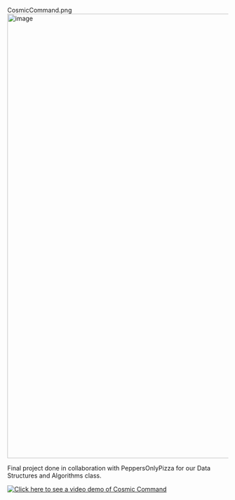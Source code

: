 CosmicCommand.png<img width="1014" alt="image" src="https://user-images.githubusercontent.com/87875153/229626192-e7fc6825-53fa-47e7-9e38-15e0ff0e1e44.png">



Final project done in collaboration with PeppersOnlyPizza for our Data Structures and Algorithms class.


[![Click here to see a video demo of Cosmic Command](http://img.youtube.com/watch?v=chQ3ZE_LCj8/0.jpg)](https://www.youtube.com/watch?v=chQ3ZE_LCj8 "Cosmic Command")
